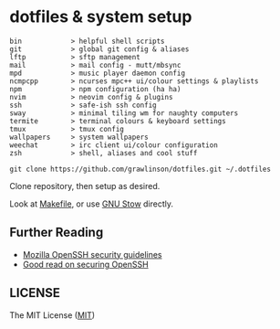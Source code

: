 # dotfiles & system setup

```
bin            > helpful shell scripts
git            > global git config & aliases
lftp           > sftp management
mail           > mail config - mutt/mbsync
mpd            > music player daemon config
ncmpcpp        > ncurses mpc++ ui/colour settings & playlists
npm            > npm configuration (ha ha)
nvim           > neovim config & plugins
ssh            > safe-ish ssh config
sway           > minimal tiling wm for naughty computers
termite        > terminal colours & keyboard settings
tmux           > tmux config
wallpapers     > system wallpapers
weechat        > irc client ui/colour configuration
zsh            > shell, aliases and cool stuff
```

`git clone https://github.com/grawlinson/dotfiles.git ~/.dotfiles`

Clone repository, then setup as desired.

Look at [Makefile](Makefile), or use [GNU Stow][url-gnu-stow] directly.

## Further Reading

*   [Mozilla OpenSSH security guidelines][url-mozilla-ssh]
*   [Good read on securing OpenSSH][url-secure-shell]


## LICENSE

The MIT License ([MIT](LICENSE.md))

[url-gnu-stow]:https://www.gnu.org/software/stow/
[url-mozilla-ssh]:https://wiki.mozilla.org/Security/Guidelines/OpenSSH
[url-secure-shell]:https://stribika.github.io/2015/01/04/secure-secure-shell.html
